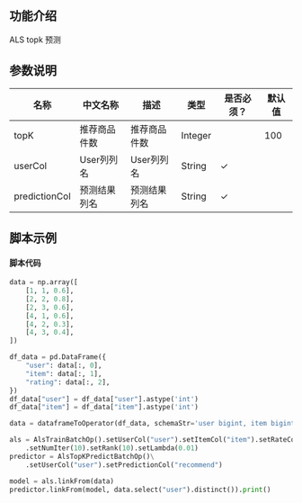 ## 功能介绍
ALS topk 预测

## 参数说明

<!-- OLD_TABLE -->
<!-- This is the start of auto-generated parameter info -->
<!-- DO NOT EDIT THIS PART!!! -->
| 名称 | 中文名称 | 描述 | 类型 | 是否必须？ | 默认值 |
| --- | --- | --- | --- | --- | --- |
| topK | 推荐商品件数 | 推荐商品件数 | Integer |  | 100 |
| userCol | User列列名 | User列列名 | String | ✓ |  |
| predictionCol | 预测结果列名 | 预测结果列名 | String | ✓ |  |<!-- This is the end of auto-generated parameter info -->

## 脚本示例
#### 脚本代码
```python
data = np.array([
    [1, 1, 0.6],
    [2, 2, 0.8],
    [2, 3, 0.6],
    [4, 1, 0.6],
    [4, 2, 0.3],
    [4, 3, 0.4],
])

df_data = pd.DataFrame({
    "user": data[:, 0],
    "item": data[:, 1],
    "rating": data[:, 2],
})
df_data["user"] = df_data["user"].astype('int')
df_data["item"] = df_data["item"].astype('int')

data = dataframeToOperator(df_data, schemaStr='user bigint, item bigint, rating double', op_type='batch')

als = AlsTrainBatchOp().setUserCol("user").setItemCol("item").setRateCol("rating") \
    .setNumIter(10).setRank(10).setLambda(0.01)
predictor = AlsTopKPredictBatchOp()\
    .setUserCol("user").setPredictionCol("recommend")

model = als.linkFrom(data)
predictor.linkFrom(model, data.select("user").distinct()).print()

```

